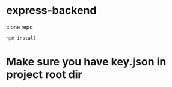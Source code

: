# express-backend

clone repo

```npm install```

<h1>Make sure you have key.json in project root dir </h1>
